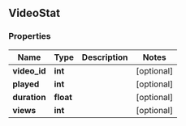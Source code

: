 ## VideoStat

### Properties
Name | Type | Description | Notes
------------ | ------------- | ------------- | -------------
**video_id** | **int** |  | [optional] 
**played** | **int** |  | [optional] 
**duration** | **float** |  | [optional] 
**views** | **int** |  | [optional] 


